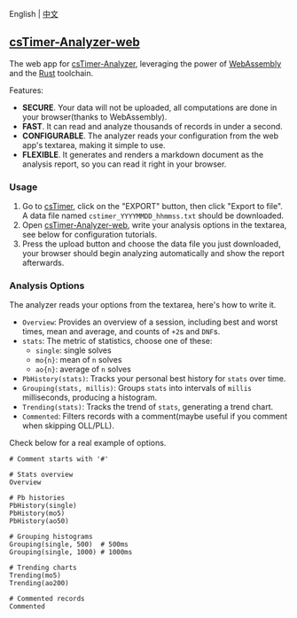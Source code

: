 English | [中文](https://github.com/Somnia1337/csTimer-Analyzer-web/blob/main/README-ZH.md)

## [csTimer-Analyzer-web](https://somnia1337.github.io/csTimer-Analyzer-web/)

The web app for [csTimer-Analyzer](https://github.com/Somnia1337/csTimer-Analyzer), leveraging the power of [WebAssembly](https://developer.mozilla.org/en-US/docs/WebAssembly) and the [Rust](https://www.rust-lang.org) toolchain.

Features:

- **SECURE**. Your data will not be uploaded, all computations are done in your browser(thanks to WebAssembly).
- **FAST**. It can read and analyze thousands of records in under a second.
- **CONFIGURABLE**. The analyzer reads your configuration from the web app's textarea, making it simple to use.
- **FLEXIBLE**. It generates and renders a markdown document as the analysis report, so you can read it right in your browser.

### Usage

1. Go to [csTimer](https://www.cstimer.net/), click on the "EXPORT" button, then click "Export to file". A data file named `cstimer_YYYYMMDD_hhmmss.txt` should be downloaded.
2. Open [csTimer-Analyzer-web](https://somnia1337.github.io/csTimer-Analyzer-web/), write your analysis options in the textarea, see below for configuration tutorials.
3. Press the upload button and choose the data file you just downloaded, your browser should begin analyzing automatically and show the report afterwards.

### Analysis Options

The analyzer reads your options from the textarea, here's how to write it.

- `Overview`: Provides an overview of a session, including best and worst times, mean and average, and counts of `+2`s and `DNF`s.
- `stats`: The metric of statistics, choose one of these:
  - `single`: single solves
  - `mo{n}`: mean of `n` solves
  - `ao{n}`: average of `n` solves
- `PbHistory(stats)`: Tracks your personal best history for `stats` over time.
- `Grouping(stats, millis)`: Groups `stats` into intervals of `millis` milliseconds, producing a histogram.
- `Trending(stats)`: Tracks the trend of `stats`, generating a trend chart.
- `Commented`: Filters records with a comment(maybe useful if you comment when skipping OLL/PLL).

Check below for a real example of options.

```text
# Comment starts with '#'

# Stats overview
Overview

# Pb histories
PbHistory(single)
PbHistory(mo5)
PbHistory(ao50)

# Grouping histograms
Grouping(single, 500)  # 500ms
Grouping(single, 1000) # 1000ms

# Trending charts
Trending(mo5)
Trending(ao200)

# Commented records
Commented
```
